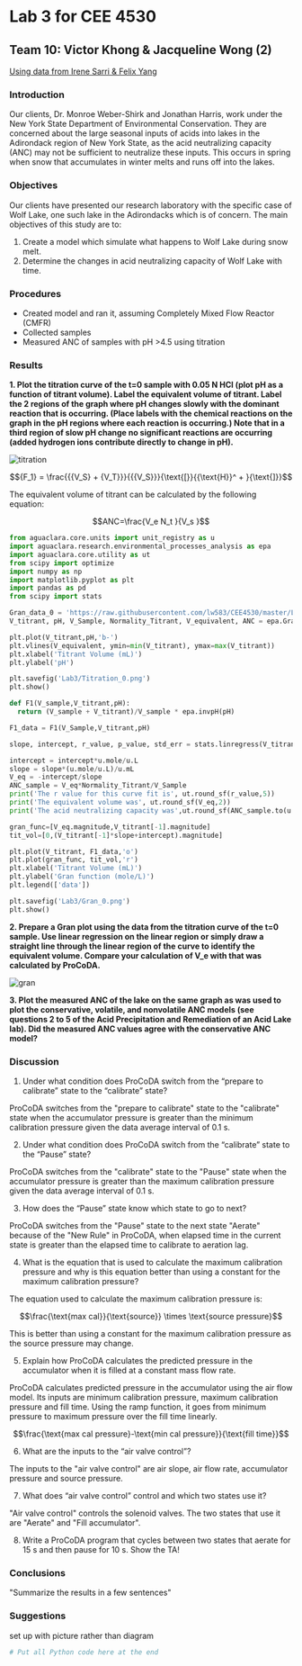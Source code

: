 # Lab 3 for CEE 4530

## Team 10: Victor Khong & Jacqueline Wong (2) ##

<u>Using data from Irene Sarri & Felix Yang </u>

### Introduction ###
Our clients, Dr. Monroe Weber-Shirk and Jonathan Harris, work under the New York State Department of Environmental Conservation. They are concerned about the large seasonal inputs of acids into lakes in the Adirondack region of New York State, as the acid neutralizing capacity (ANC) may not be sufficient to neutralize these inputs. This occurs in spring when snow that accumulates in winter melts and runs off into the lakes.

### Objectives ###
Our clients have presented our research laboratory with the specific case of Wolf Lake, one such lake in the Adirondacks which is of concern. The main objectives of this study are to:

1. Create a model which simulate what happens to Wolf Lake during snow melt.
2. Determine the changes in acid neutralizing capacity of Wolf Lake with time.

### Procedures ###

- Created model and ran it, assuming Completely Mixed Flow Reactor (CMFR)
- Collected samples
- Measured ANC of samples with pH >4.5 using titration

### Results ###

<b>1. Plot the titration curve of the t=0 sample with 0.05 N HCl (plot pH as a function of titrant volume). Label the equivalent volume of titrant. Label the 2 regions of the graph where pH changes slowly with the dominant reaction that is occurring. (Place labels with the chemical reactions on the graph in the pH regions where each reaction is occurring.) Note that in a third region of slow pH change no significant reactions are occurring (added hydrogen ions contribute directly to change in pH).</b>

![titration](https://raw.githubusercontent.com/lw583/CEE4530/master/Lab3/Titration_0.png)

$${F_1} = \frac{{{V_S} + {V_T}}}{{{V_S}}}{\text{[}}{{\text{H}}^ + }{\text{]}}$$

The equivalent volume of titrant can be calculated by the following equation:

$$ANC=\frac{V_e N_t }{V_s }$$

```python
from aguaclara.core.units import unit_registry as u
import aguaclara.research.environmental_processes_analysis as epa
import aguaclara.core.utility as ut
from scipy import optimize
import numpy as np
import matplotlib.pyplot as plt
import pandas as pd
from scipy import stats

Gran_data_0 = 'https://raw.githubusercontent.com/lw583/CEE4530/master/Lab3/0_minute_sample.xls'
V_titrant, pH, V_Sample, Normality_Titrant, V_equivalent, ANC = epa.Gran(Gran_data_0)

plt.plot(V_titrant,pH,'b-')
plt.vlines(V_equivalent, ymin=min(V_titrant), ymax=max(V_titrant))
plt.xlabel('Titrant Volume (mL)')
plt.ylabel('pH')

plt.savefig('Lab3/Titration_0.png')
plt.show()

def F1(V_sample,V_titrant,pH):
  return (V_sample + V_titrant)/V_sample * epa.invpH(pH)

F1_data = F1(V_Sample,V_titrant,pH)

slope, intercept, r_value, p_value, std_err = stats.linregress(V_titrant[7:9],F1_data[7:9])

intercept = intercept*u.mole/u.L
slope = slope*(u.mole/u.L)/u.mL
V_eq = -intercept/slope
ANC_sample = V_eq*Normality_Titrant/V_Sample
print('The r value for this curve fit is', ut.round_sf(r_value,5))
print('The equivalent volume was', ut.round_sf(V_eq,2))
print('The acid neutralizing capacity was',ut.round_sf(ANC_sample.to(u.meq/u.L),2))

gran_func=[V_eq.magnitude,V_titrant[-1].magnitude]
tit_vol=[0,(V_titrant[-1]*slope+intercept).magnitude]

plt.plot(V_titrant, F1_data,'o')
plt.plot(gran_func, tit_vol,'r')
plt.xlabel('Titrant Volume (mL)')
plt.ylabel('Gran function (mole/L)')
plt.legend(['data'])

plt.savefig('Lab3/Gran_0.png')
plt.show()
```

<b>2. Prepare a Gran plot using the data from the titration curve of the t=0 sample. Use linear regression on the linear region or simply draw a straight line through the linear region of the curve to identify the equivalent volume. Compare your calculation of V_e with that was calculated by ProCoDA.</b>

![gran](https://raw.githubusercontent.com/lw583/CEE4530/master/Lab3/Gran_0.png)

<b>3. Plot the measured ANC of the lake on the same graph as was used to plot the conservative, volatile, and nonvolatile ANC models (see questions 2 to 5 of the Acid Precipitation and Remediation of an Acid Lake lab). Did the measured ANC values agree with the conservative ANC model?</b>

### Discussion ###

1. Under what condition does ProCoDA switch from the “prepare to calibrate” state to the “calibrate” state?

ProCoDA switches from the "prepare to calibrate" state to the "calibrate" state when the accumulator pressure is greater than the minimum calibration pressure given the data average interval of 0.1 s.

2. Under what condition does ProCoDA switch from the “calibrate” state to the “Pause” state?

ProCoDA switches from the "calibrate" state to the "Pause" state when the accumulator pressure is greater than the maximum calibration pressure given the data average interval of 0.1 s.

3. How does the “Pause” state know which state to go to next?

ProCoDA switches from the "Pause" state to the next state "Aerate" because of the "New Rule" in ProCoDA, when elapsed time in the current state is greater than the elapsed time to calibrate to aeration lag.

4. What is the equation that is used to calculate the maximum calibration pressure and why is this equation better than using a constant for the maximum calibration pressure?

The equation used to calculate the maximum calibration pressure is:

$$\frac{\text{max cal}}{\text{source}} \times \text{source pressure}$$

This is better than using a constant for the maximum calibration pressure as the source pressure may change.

5. Explain how ProCoDA calculates the predicted pressure in the accumulator when it is filled at a constant mass flow rate.

ProCoDA calculates predicted pressure in the accumulator using the air flow model. Its inputs are minimum calibration pressure, maximum calibration pressure and fill time. Using the ramp function, it goes from minimum pressure to maximum pressure over the fill time linearly.

$$\frac{\text{max cal pressure}-\text{min cal pressure}}{\text{fill time}}$$

6. What are the inputs to the “air valve control”?

The inputs to the "air valve control" are air slope, air flow rate, accumulator pressure and source pressure.

7. What does “air valve control” control and which two states use it?

"Air valve control" controls the solenoid valves. The two states that use it are "Aerate" and "Fill accumulator".

8. Write a ProCoDA program that cycles between two states that aerate for 15 s and then pause for 10 s. Show the TA!

### Conclusions ###

"Summarize the results in a few sentences"

### Suggestions ###

set up with picture rather than diagram

```python
# Put all Python code here at the end
```
